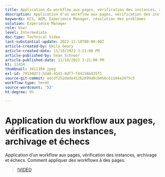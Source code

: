 ```yaml
---
title: Application du workflow aux pages, vérification des instances, archivage et échecs
description: Application d’un workflow aux pages, vérification des instances, archivage et échecs. Comment appliquer des workflows à des pages.
keywords: KCS, AEM, Experience Manager, résolution des problèmes
solution: Experience Manager
role: User
level: Intermediate
doc-type: Technical Video
last-substantial-update: 2022-11-10T00:00:00Z
article-created-by: Emily Geary
article-created-date: 11/10/2022 3:21:00 PM
article-published-by: Sean Schnoor
article-published-date: 11/10/2022 3:21:00 PM
kt: 11454
thumbnail: 3411104.jpeg
exl-id: 79138df3-5d46-41d1-8df7-f44156b835f1
source-git-commit: adcdf252dade41262099d0c8456cb1104a2475c5
workflow-type: tm+mt
source-wordcount: '53'
ht-degree: 0%

---
```


# Application du workflow aux pages, vérification des instances, archivage et échecs

Application d’un workflow aux pages, vérification des instances, archivage et échecs. Comment appliquer des workflows à des pages.

>[!VIDEO](https://video.tv.adobe.com/v/3411104/?quality=12&learn=on)
